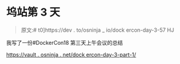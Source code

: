 # 坞站第 3 天

> 原文:# t0]https://dev . to/osninja _ io/dock ercon-day-3-57 HJ

我写了一份#DockerCon18 第三天上午会议的总结

[https://vault . osninja . net/dock ercon-day-3-part-1/](https://vault.osninja.net/dockercon-day-3-part-1/)